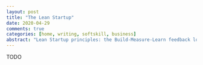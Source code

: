 ```yaml
---
layout: post
title: "The Lean Startup"
date: 2020-04-29
comments: true
categories: [home, writing, softskill, business]
abstract: "Lean Startup principles: the Build-Measure-Learn feedback loop"
--- 
```


TODO 

